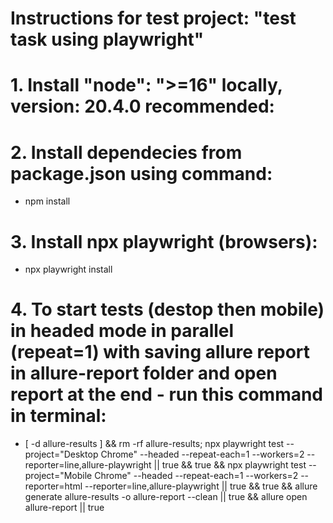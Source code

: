 # Instructions for test project: "test task using playwright"

# 1. Install "node": ">=16" locally, version: 20.4.0 recommended:

# 2. Install dependecies from package.json using command:

- npm install

# 3. Install npx playwright (browsers):

- npx playwright install

# 4. To start tests (destop then mobile) in headed mode in parallel (repeat=1) with saving allure report in allure-report folder and open report at the end - run this command in terminal:

- [ -d allure-results ] && rm -rf allure-results; npx playwright test --project="Desktop Chrome" --headed --repeat-each=1 --workers=2 --reporter=line,allure-playwright || true && true && npx playwright test --project="Mobile Chrome" --headed --repeat-each=1 --workers=2 --reporter=html --reporter=line,allure-playwright || true && true && allure generate allure-results -o allure-report --clean || true && allure open allure-report || true
